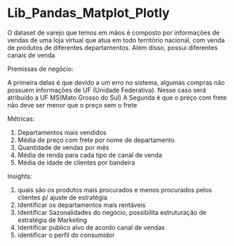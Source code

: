 # Lib_Pandas_Matplot_Plotly

O dataset de varejo que temos em mãos é composto por informações de vendas de uma loja virtual que atua em todo território nacional, com venda de produtos de diferentes departamentos.
Além disso, possui diferentes canais de venda

 Premissas de negócio:

A primeira delas é que  devido a um erro no sistema, algumas compras não possuem informações de UF (Unidade Federativa). Nesse caso será atribuído a UF MS(Mato Grosso do Sul)
A Segunda é que o preço com frete não deve ser menor que o preço sem o frete

 Métricas:

1. Departamentos mais vendidos
2. Média de preço com frete por nome de departamento
3. Quantidade de vendas por mês
4. Média de renda para cada tipo de canal de venda
5. Média de idade de clientes por bandeira

 Insights:

1. quais são os produtos mais procurados e menos procurados pelos clientes p/ ajuste de estratégia
2. Identificar os departamentos mais rentáveis
3. Identificar Sazonalidades do negócio, possibilita estruturação de estratégia de Marketing
4. Identificar publico alvo de acordo canal de vendas
5. identificar o perfil do consumidor 
